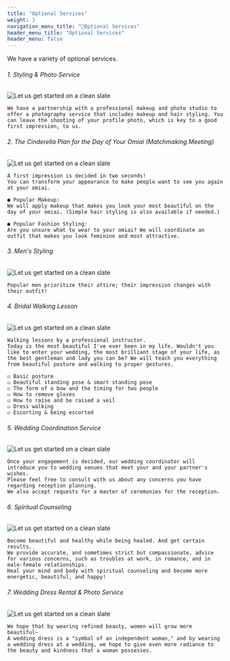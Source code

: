 ```yaml
---
title: "Optional Services"
weight: 3
navigation_menu_title: "🔖Optional Services"
header_menu_title: "Optional Services"
header_menu: false
---
```


We have a variety of optional services.
###### 1. Styling & Photo Service
![Let us get started on a clean slate](/images/option-01.jpg)

```
We have a partnership with a professional makeup and photo studio to offer a photography service that includes makeup and hair styling. You can leave the shooting of your profile photo, which is key to a good first impression, to us.
```


###### 2. The Cinderella Plan for the Day of Your Omiai (Matchmaking Meeting)
![Let us get started on a clean slate](/images/option-02.jpg)

```
A first impression is decided in two seconds!
You can transform your appearance to make people want to see you again at your omiai.

● Popular Makeup:
We will apply makeup that makes you look your most beautiful on the day of your omiai. (Simple hair styling is also available if needed.)

● Popular Fashion Styling:
Are you unsure what to wear to your omiai? We will coordinate an outfit that makes you look feminine and most attractive.
```


###### 3. Men's Styling
![Let us get started on a clean slate](/images/option-03.jpg)

```
Popular men prioritize their attire; their impression changes with their outfit!
```


###### 4. Bridal Walking Lesson
![Let us get started on a clean slate](/images/option-04.jpg)
```
Walking lessons by a professional instructor.
Today is the most beautiful I've ever been in my life. Wouldn't you like to enter your wedding, the most brilliant stage of your life, as the best gentleman and lady you can be? We will teach you everything from beautiful posture and walking to proper gestures.

☑ Basic posture
☑ Beautiful standing pose & smart standing pose
☑ The form of a bow and the timing for two people
☑ How to remove gloves
☑ How to raise and be raised a veil
☑ Dress walking
☑ Escorting & being escorted
```



###### 5. Wedding Coordination Service
![Let us get started on a clean slate](/images/option-05.jpg)
```
Once your engagement is decided, our wedding coordinator will introduce you to wedding venues that meet your and your partner's wishes.
Please feel free to consult with us about any concerns you have regarding reception planning.
We also accept requests for a master of ceremonies for the reception.
```


###### 6. Spiritual Counseling
![Let us get started on a clean slate](/images/option-06.jpg)
```
Become beautiful and healthy while being healed. And get certain results.
We provide accurate, and sometimes strict but compassionate, advice for various concerns, such as troubles at work, in romance, and in male-female relationships.
Heal your mind and body with spiritual counseling and become more energetic, beautiful, and happy! 
```


###### 7. Wedding Dress Rental & Photo Service
![Let us get started on a clean slate](/images/option-07.jpg)
```
We hope that by wearing refined beauty, women will grow more beautiful~
A wedding dress is a "symbol of an independent woman," and by wearing a wedding dress at a wedding, we hope to give even more radiance to the beauty and kindness that a woman possesses.
```

